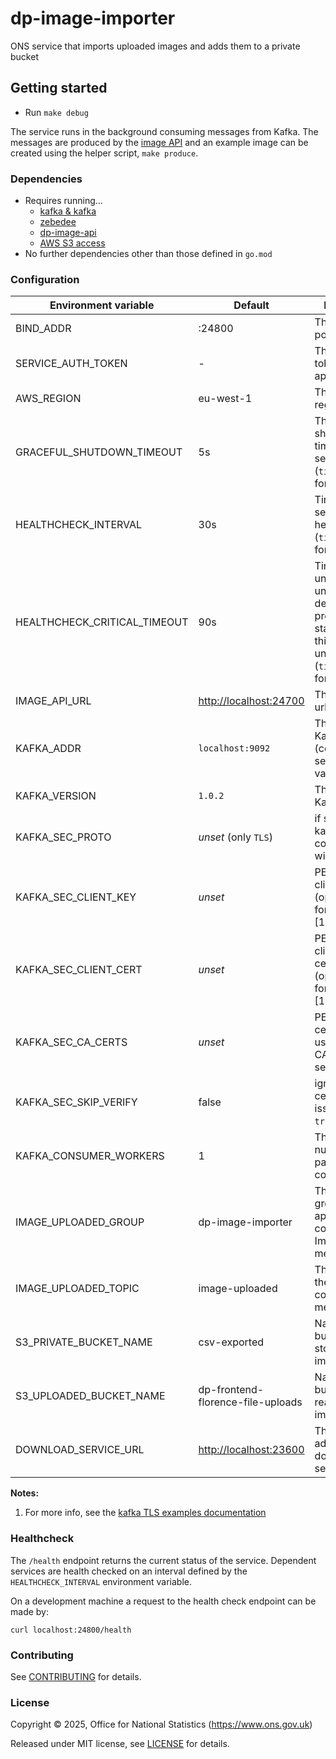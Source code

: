 # dp-image-importer

ONS service that imports uploaded images and adds them to a private bucket

## Getting started

* Run `make debug`

The service runs in the background consuming messages from Kafka. The messages are produced by the
[image API](https://github.com/ONSdigital/dp-image-api) and an example image can be created using the helper script,
`make produce`.

### Dependencies

* Requires running…
  * [kafka & kafka](https://github.com/ONSdigital/dp/blob/master/guides/INSTALLING.md#prerequisites)
  * [zebedee](https://github.com/ONSdigital/zebedee)
  * [dp-image-api](https://github.com/ONSdigital/dp-image-api)
  * [AWS S3 access](https://github.com/ONSdigital/dp/blob/master/guides/AWS_CREDENTIALS.md)
* No further dependencies other than those defined in `go.mod`

### Configuration

| Environment variable         | Default                           | Description
| ---------------------------- | --------------------------------- | -----------
| BIND_ADDR                    | :24800                            | The host and port to bind to
| SERVICE_AUTH_TOKEN           | -                                 | The service token for this app
| AWS_REGION                   | eu-west-1                         | The AWS region
| GRACEFUL_SHUTDOWN_TIMEOUT    | 5s                                | The graceful shutdown timeout in seconds (`time.Duration` format)
| HEALTHCHECK_INTERVAL         | 30s                               | Time between self-healthchecks (`time.Duration` format)
| HEALTHCHECK_CRITICAL_TIMEOUT | 90s                               | Time to wait until an unhealthy dependent propagates its state to make this app unhealthy (`time.Duration` format)
| IMAGE_API_URL                | <http://localhost:24700>            | The image api url
| KAFKA_ADDR                   | `localhost:9092`                  | The address of Kafka brokers (comma-separated values)
| KAFKA_VERSION                | `1.0.2`                           | The version of Kafka
| KAFKA_SEC_PROTO              | _unset_            (only `TLS`)   | if set to `TLS`, kafka connections will use TLS
| KAFKA_SEC_CLIENT_KEY         | _unset_                           | PEM [2] for the client key (optional, used for client auth) [1]
| KAFKA_SEC_CLIENT_CERT        | _unset_                           | PEM [2] for the client certificate (optional, used for client auth) [1]
| KAFKA_SEC_CA_CERTS           | _unset_                           | PEM [2] of CA cert chain if using private CA for the server cert [1]
| KAFKA_SEC_SKIP_VERIFY        | false                             | ignore server certificate issues if set to `true` [1]
| KAFKA_CONSUMER_WORKERS       | 1                                 | The maximum number of parallel kafka consumers
| IMAGE_UPLOADED_GROUP         | dp-image-importer                 | The consumer group this application to consume ImageUploaded messages
| IMAGE_UPLOADED_TOPIC         | image-uploaded                    | The name of the topic to consume messages from
| S3_PRIVATE_BUCKET_NAME       | csv-exported                      | Name of the S3 bucket used to store generated images
| S3_UPLOADED_BUCKET_NAME      | dp-frontend-florence-file-uploads | Name of the S3 bucket used to read original images from
| DOWNLOAD_SERVICE_URL         | <http://localhost:23600>           | The public address of the download service

**Notes:**

1. For more info, see the [kafka TLS examples documentation](https://github.com/ONSdigital/dp-kafka/tree/main/examples#tls)

### Healthcheck

 The `/health` endpoint returns the current status of the service. Dependent services are health checked on an interval defined by the `HEALTHCHECK_INTERVAL` environment variable.

 On a development machine a request to the health check endpoint can be made by:

 `curl localhost:24800/health`

### Contributing

See [CONTRIBUTING](CONTRIBUTING.md) for details.

### License

Copyright © 2025, Office for National Statistics (<https://www.ons.gov.uk>)

Released under MIT license, see [LICENSE](LICENSE.md) for details.

